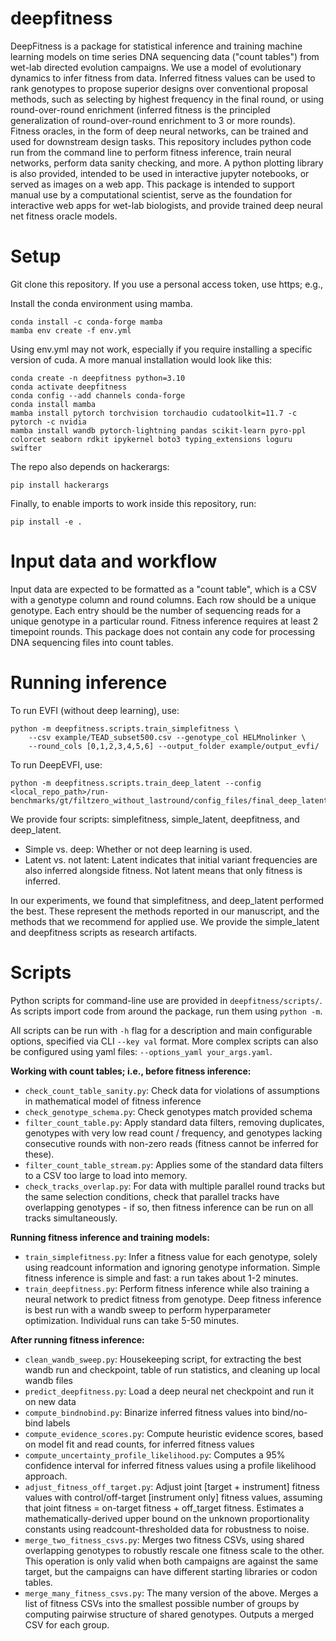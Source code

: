# deepfitness

DeepFitness is a package for statistical inference and training machine learning models on time series DNA sequencing data ("count tables") from wet-lab directed evolution campaigns. 
We use a model of evolutionary dynamics to infer fitness from data.
Inferred fitness values can be used to rank genotypes to propose superior designs over conventional proposal methods, such as selecting by highest frequency in the final round, or using round-over-round enrichment (inferred fitness is the principled generalization of round-over-round enrichment to 3 or more rounds). 
Fitness oracles, in the form of deep neural networks, can be trained and used for downstream design tasks.
This repository includes python code run from the command line to perform fitness inference, train neural networks, perform data sanity checking, and more. A python plotting library is also provided, intended to be used in interactive jupyter notebooks, or served as images on a web app.
This package is intended to support manual use by a computational scientist, serve as the foundation for interactive web apps for wet-lab biologists, and provide trained deep neural net fitness oracle models.

# Setup
Git clone this repository. If you use a personal access token, use https; e.g.,

Install the conda environment using mamba.

```Shell
conda install -c conda-forge mamba
mamba env create -f env.yml
```

Using env.yml may not work, especially if you require installing a specific version of cuda. A more manual installation would look like this:

```Shell
conda create -n deepfitness python=3.10
conda activate deepfitness
conda config --add channels conda-forge
conda install mamba
mamba install pytorch torchvision torchaudio cudatoolkit=11.7 -c pytorch -c nvidia
mamba install wandb pytorch-lightning pandas scikit-learn pyro-ppl colorcet seaborn rdkit ipykernel boto3 typing_extensions loguru swifter
```

The repo also depends on hackerargs:

```Shell
pip install hackerargs
```

Finally, to enable imports to work inside this repository, run:

```Shell
pip install -e .
```

# Input data and workflow
Input data are expected to be formatted as a "count table", which is a CSV
with a genotype column and round columns. Each row should be a unique genotype.
Each entry should be the number of sequencing reads for a unique genotype
in a particular round. Fitness inference requires at least 2 timepoint rounds.
This package does not contain any code for processing DNA sequencing files
into count tables.

# Running inference

To run EVFI (without deep learning), use:

```Shell
python -m deepfitness.scripts.train_simplefitness \
    --csv example/TEAD_subset500.csv --genotype_col HELMnolinker \
    --round_cols [0,1,2,3,4,5,6] --output_folder example/output_evfi/
```

To run DeepEVFI, use:

```Shell
python -m deepfitness.scripts.train_deep_latent --config <local_repo_path>/run-benchmarks/gt/filtzero_without_lastround/config_files/final_deep_latent_tead_1fc_p2tl_filtzero.yaml
```

We provide four scripts: simplefitness, simple_latent, deepfitness, and deep_latent.
- Simple vs. deep: Whether or not deep learning is used.
- Latent vs. not latent: Latent indicates that initial variant frequencies are also inferred alongside fitness. Not latent means that only fitness is inferred.

In our experiments, we found that simplefitness, and deep_latent performed the best. These represent the methods reported in our manuscript, and the methods that we recommend for applied use. We provide the simple_latent and deepfitness scripts as research artifacts.

# Scripts

Python scripts for command-line use are provided in `deepfitness/scripts/`. 
As scripts import code from around the package, run them using `python -m`.

All scripts can be run with `-h` flag for a description and main configurable options, specified via CLI `--key val` format. More complex scripts can also be configured using yaml files: `--options_yaml your_args.yaml`.

**Working with count tables; i.e., before fitness inference:**
- `check_count_table_sanity.py`: Check data for violations of assumptions in mathematical model of fitness inference
- `check_genotype_schema.py`: Check genotypes match provided schema
- `filter_count_table.py`: Apply standard data filters, removing duplicates, genotypes with very low read count / frequency, and genotypes lacking consecutive rounds with non-zero reads (fitness cannot be inferred for these).
- `filter_count_table_stream.py`: Applies some of the standard data filters to a CSV too large to load into memory. 
- `check_tracks_overlap.py`: For data with multiple parallel round tracks but the same selection conditions, check that parallel tracks have overlapping genotypes - if so, then fitness inference can be run on all tracks simultaneously.

**Running fitness inference and training models:**
- `train_simplefitness.py`: Infer a fitness value for each genotype, solely using readcount information and ignoring genotype information. Simple fitness inference is simple and fast: a run takes about 1-2 minutes.
- `train_deepfitness.py`: Perform fitness inference while also training a neural network to predict fitness from genotype. Deep fitness inference is best run
with a wandb sweep to perform hyperparameter optimization. Individual runs can take 5-50 minutes.

**After running fitness inference:**
- `clean_wandb_sweep.py`: Housekeeping script, for extracting the best wandb run and checkpoint, table of run statistics, and cleaning up local wandb files
- `predict_deepfitness.py`: Load a deep neural net checkpoint and run it on new data
- `compute_bindnobind.py`: Binarize inferred fitness values into bind/no-bind labels
- `compute_evidence_scores.py`: Compute heuristic evidence scores, based on model fit and read counts, for inferred fitness values
- `compute_uncertainty_profile_likelihood.py`: Computes a 95% confidence interval for inferred fitness values using a profile likelihood approach.
- `adjust_fitness_off_target.py`: Adjust joint [target + instrument] fitness values with control/off-target [instrument only] fitness values, assuming that joint fitness = on-target fitness + off_target fitness. Estimates a mathematically-derived upper bound on the unknown proportionality constants using readcount-thresholded data for robustness to noise.
- `merge_two_fitness_csvs.py`: Merges two fitness CSVs, using shared overlapping genotypes to robustly rescale one fitness scale to the other. This operation is only valid when both campaigns are against the same target, but the campaigns can have different starting libraries or codon tables. 
- `merge_many_fitness_csvs.py`: The many version of the above. Merges a list of fitness CSVs into the smallest possible number of groups by computing pairwise structure of shared genotypes. Outputs a merged CSV for each group. 

